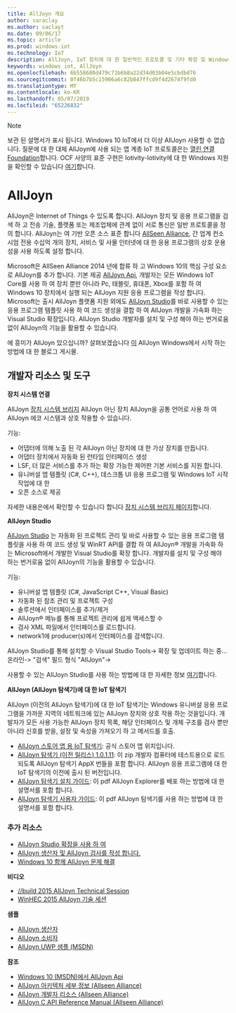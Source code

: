 ```yaml
---
title: AllJoyn 개요
author: saraclay
ms.author: saclayt
ms.date: 09/06/17
ms.topic: article
ms.prod: windows-iot
ms.technology: IoT
description: AllJoyn, IoT 장치에 대 한 일반적인 프로토콜 및 기타 확장 및 Windows IoT를 사용 하 여 기능을 사용 하는 방법을 알아봅니다.
keywords: windows iot, AllJoyn
ms.openlocfilehash: 6b558680d479c71b6b8a22d34d03b04e5cbdbd76
ms.sourcegitcommit: 0f46b7b5c15906a6c82b847ffcd9f4d2674f9fd0
ms.translationtype: MT
ms.contentlocale: ko-KR
ms.lasthandoff: 05/07/2019
ms.locfileid: "65226832"
---
```

> [!NOTE]
> 보관 된 설명서가 표시 됩니다. Windows 10 IoT에서 더 이상 AllJoyn 사용할 수 없습니다. 질문에 대 한 대체 AllJoyn에 사용 되는 앱 계층 IoT 프로토콜은는 [열린 연결 Foundation](https://openconnectivity.org)합니다. OCF 사양의 표준 구현은 Iotivity-Iotivity에 대 한 Windows 지원을 확인할 수 있습니다 [여기](https://wiki.iotivity.org/windows)합니다.

# <a name="alljoyn"></a>AllJoyn

AllJoyn은 Internet of Things 수 있도록 합니다. AllJoyn 장치 및 응용 프로그램을 검색 하 고 전송 기술, 플랫폼 또는 제조업체에 관계 없이 서로 통신은 일반 프로토콜을 정의 합니다.  AllJoyn는 여 기반 오픈 소스 표준 합니다 [AllSeen Alliance](https://allseenalliance.org/), 간 업계 컨소시엄 전용 수십억 개의 장치, 서비스 및 사물 인터넷에 대 한 응용 프로그램의 상호 운용성을 사용 하도록 설정 합니다.

Microsoft은 AllSeen Alliance 2014 년에 합류 하 고 Windows 10의 핵심 구성 요소로 AllJoyn를 추가 합니다. 기본 제공 [AllJoyn Api](https://msdn.microsoft.com/library/windows/apps/windows.devices.alljoyn.aspx), 개발자는 모든 Windows IoT Core를 사용 하 여 장치 뿐만 아니라 Pc, 태블릿, 휴대폰, Xbox를 포함 하 여 Windows 10 장치에서 실행 되는 AllJoyn 지원 응용 프로그램을 작성 합니다. Microsoft는 출시 AllJoyn 플랫폼 지원 외에도 [AllJoyn Studio](https://visualstudiogallery.msdn.microsoft.com/064e58a7-fb56-464b-bed5-f85914c89286)를 바로 사용할 수 있는 응용 프로그램 템플릿 사용 하 여 코드 생성을 결합 하 여 AllJoyn 개발을 가속화 하는 Visual Studio 확장입니다. AllJoyn Studio 개발자를 설치 및 구성 해야 하는 번거로움 없이 AllJoyn의 기능을 활용할 수 있습니다.

에 흥미가 AllJoyn 있으십니까? 살펴보겠습니다 [이](AllJoynStudio.md) AllJoyn Windows에서 시작 하는 방법에 대 한 블로그 게시물.


## <a name="developer-resources-and-tools"></a>개발자 리소스 및 도구

**장치 시스템 연결**

AllJoyn [장치 시스템 브리지](AllJoynDSB.md) AllJoyn 아닌 장치 AllJoyn을 공통 언어로 사용 하 여 AllJoyn 에코 시스템과 상호 작용할 수 있습니다.

기능:
* 어댑터에 의해 노출 된 각 AllJoyn 아닌 장치에 대 한 가상 장치를 만듭니다.
* 어댑터 장치에서 자동화 된 런타임 인터페이스 생성
* LSF, 더 많은 서비스를 추가 하는 확장 가능한 제어판 기본 서비스를 지원 합니다.
* 유니버설 앱 템플릿 (C#, C++), 데스크톱 UI 응용 프로그램 및 Windows IoT 시작 작업에 대 한
* 오픈 소스로 제공

자세한 내용은에서 확인할 수 있습니다 합니다 [장치 시스템 브리지 페이지](AllJoynDSB.md)합니다.


**AllJoyn Studio**

[AllJoyn Studio](https://visualstudiogallery.msdn.microsoft.com/064e58a7-fb56-464b-bed5-f85914c89286) 는 자동화 된 프로젝트 관리 및 바로 사용할 수 있는 응용 프로그램 템플릿을 사용 하 여 코드 생성 및 WinRT API를 결합 하 여 AllJoyn® 개발을 가속화 하는 Microsoft에서 개발한 Visual Studio를 확장 합니다. 개발자를 설치 및 구성 해야 하는 번거로움 없이 AllJoyn의 기능을 활용할 수 있습니다.

기능:
* 유니버설 앱 템플릿 (C#, JavaScript C++, Visual Basic)
* 자동화 된 참조 관리 및 프로젝트 구성
* 솔루션에서 인터페이스를 추가/제거
* AllJoyn® 메뉴를 통해 프로젝트 관리에 쉽게 액세스할 수
* 검사 XML 파일에서 인터페이스를 로드합니다.
* network1에 producer(s)에서 인터페이스를 검색합니다.

AllJoyn Studio를 통해 설치할 수 Visual Studio Tools-> 확장 및 업데이트 하는 중... 온라인-> "검색" 필드 형식 "AllJoyn"->

사용할 수 있는 AllJoyn Studio를 사용 하는 방법에 대 한 자세한 정보 [여기](AllJoynStudio.md)합니다.

**AllJoyn (AllJoyn 탐색기)에 대 한 IoT 탐색기**

AllJoyn (이전의 AllJoyn 탐색기)에 대 한 IoT 탐색기는 Windows 유니버설 응용 프로그램을 가까운 지역의 네트워크에 있는 AllJoyn 장치와 상호 작용 하는 것을입니다. 개발자가 모든 사용 가능한 AllJoyn 장치 목록, 해당 인터페이스 및 개체 구조를 검사 뿐만 아니라 신호를 받을, 설정 및 속성을 가져오기 하 고 메서드를 호출.

* [AllJoyn 스토어 앱 용 IoT 탐색기](https://www.microsoft.com/store/apps/9nblggh6gpxl): 공식 스토어 앱 위치입니다.
* [AllJoyn 탐색기 (이전 릴리스) 1.0.1.11](https://github.com/ms-iot/samples/releases/download/AllJoynExplorer_1.0.11/AllJoynExplorer_1.0.1.11.zip): 이 zip 개발자 컴퓨터에 테스트용으로 로드 되도록 AllJoyn 탐색기 AppX 번들을 포함 합니다. AllJoyn 응용 프로그램에 대 한 IoT 탐색기의 이전에 출시 된 버전입니다.
* [AllJoyn 탐색기 설치 가이드](https://github.com/ms-iot/samples/releases/download/AllJoynExplorer_1.0.11/AllJoyn_Explorer_Setup_Guide_v1.0.pdf): 이 pdf AllJoyn Explorer를 배포 하는 방법에 대 한 설명서를 포함 합니다.
* [AllJoyn 탐색기 사용자 가이드](https://github.com/ms-iot/samples/releases/download/AllJoynExplorer_1.0.11/AllJoyn_Explorer_User_Guide_v1.0.pdf): 이 pdf AllJoyn 탐색기를 사용 하는 방법에 대 한 설명서를 포함 합니다.


### <a name="additional-resources"></a>추가 리소스

* [AllJoyn Studio 확장을 사용 하 여](AllJoynStudio.md)
* [AllJoyn 생산자 및 AllJoyn 검사를 작성 합니다.](AllJoynProducer.md)
* [Windows 10 함께 AllJoyn 문제 해결](AllJoynTroubleshooting.md)

**비디오**

* [//build 2015 AllJoyn Technical Session](https://channel9.msdn.com/Events/Build/2015/2-623)
* [WinHEC 2015 AllJoyn 기술 세션](https://channel9.msdn.com/Events/WinHEC/2015/IOT200)

**샘플**

* [AllJoyn 생산자](https://github.com/Microsoft/Windows-universal-samples/tree/master/Samples/AllJoyn/ProducerExperiences)
* [AllJoyn 소비자](https://github.com/Microsoft/Windows-universal-samples/tree/master/Samples/AllJoyn/ConsumerExperiences)
* [AllJoyn UWP 샘플 (MSDN)](https://github.com/Microsoft/Windows-universal-samples/tree/master/Samples/AllJoyn/ConsumerExperiences)

**참조**

* [Windows 10 (MSDN)에서 AllJoyn Api](https://msdn.microsoft.com/library/windows/apps/xaml/windows.devices.alljoyn.aspx)
* [AllJoyn 아키텍처 세부 정보 (Allseen Alliance)](https://allseenalliance.org/developers/learn/)
* [AllJoyn 개발자 리소스 (Allseen Alliance)](https://allseenalliance.org/developers/develop/)
* [AllJoyn C API Reference Manual (Allseen Alliance)](https://allseenalliance.org/docs/api/c/index.html)


